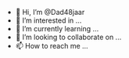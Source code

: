 - 👋 Hi, I’m @Dad48jaar
- 👀 I’m interested in ...
- 🌱 I’m currently learning ...
- 💞️ I’m looking to collaborate on ...
- 📫 How to reach me ...

<!---
Dad48jaar/Dad48jaar is a ✨ special ✨ repository because its `README.md` (this file) appears on your GitHub profile.
You can click the Preview link to take a look at your changes.
--->
